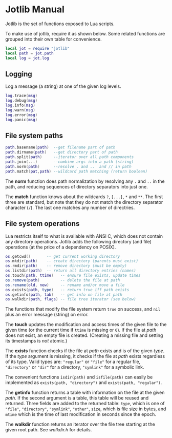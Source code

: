 # Jotlib Manual

Jotlib is the set of functions exposed to Lua scripts.

To make use of jotlib, require it as shown below.
Some related functions are grouped into their own table
for convenience.

```Lua
local jot = require "jotlib"
local path = jot.path
local log = jot.log
```

## Logging

Log a message (a string) at one of the given log levels.

```Lua
log.trace(msg)
log.debug(msg)
log.info(msg)
log.warn(msg)
log.error(msg)
log.panic(msg)
```

## File system paths

```Lua
path.basename(path)  --get filename part of path
path.dirname(path)   --get directory part of path
path.split(path)     --iterator over all path components
path.join(...)       --combine args into a path (string)
path.norm(path)      --resolve . and ..  and // in path
path.match(pat,path) --wildcard path matching (return boolean)
```

The **norm** function does path normalization by resolving
any `.` and `..` in the path, and reducing sequences of
directory separators into just one.

The **match** function knows about the wildcards `?`, `[...]`,
`*` and `**`. The first three are standard, but note that they
do not match the directory separator character (`/`).
The last one matches any number of directries.

## File system operations

Lua restricts itself to what is available with ANSI C, which
does not contain any directory operations. Jotlib adds the
following directory (and file) operations (at the price of
a dependency on POSIX).

```Lua
os.getcwd()       -- get current working directory
os.mkdir(path)    -- create directory (parents must exist)
os.rmdir(path)    -- remove directory (must be empty)
os.listdir(path)  -- return all directory entries (names)
os.touch(path, ttime)   -- ensure file exists, update times
os.remove(path)         -- delete the file at path
os.rename(old, new)     -- rename and/or move a file
os.exists(path, type)   -- return true iff path exists
os.getinfo(path, tab)   -- get info on file at path
os.walkdir(path, flags) -- file tree iterator (see below)
```

The functions that modify the file system return `true` on
success, and `nil` plus an error message (string) on error.

The **touch** updates the modification and access times
of the given file to the given time (or the current time
if `ttime` is missing or `0`). If the file at *path* does
not exist, an empty file is created. (Creating a missing
file and setting its timestamps is *not* atomic.)

The **exists** function checks if the file at *path* exists
and is of the given *type*. If the *type* argument is missing,
it checks if the file at *path* exists regardless of its type.
Valid types are:
`"regular"` or `"file"` for a regular file,
`"directory"` or `"dir"` for a directory,
`"symlink"` for a symbolic link.

The convenient functions `isdir(path)` and `isfile(path)` can
easily be implemented as `exists(path, "directory")` and
`exists(path, "regular")`.

The **getinfo** function returns a table with information
on the file at the given *path*. If the second argument is
a table, this table will be reused and returned. Three
fields are added to the returned table: `type`, which is
one of `"file"`, `"directory"`, `"symlink"`, `"other"`,
`size`, which is file size in bytes, and `mtime` which
is the time of last modification in seconds since the epoch.

The **walkdir** function returns an iterator over the file
tree starting at the given root path. See *walkdir.h* for
details.
